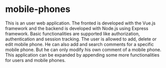 # mobile-phones

This is an user web application. The fronted is developed with the Vue.js 
framework and the backend is developed with Node.js using Express framework.
Basic functionalities are supported like authorization, authentication 
and session tracking. The user is allowed to add, delete or edit mobile phone.
He can also add and search comments for a specific mobile phone. But he
can only modify his own comment of a mobile phone.
This application can be expanded by appending some more functionalities for
users and mobile phones.
